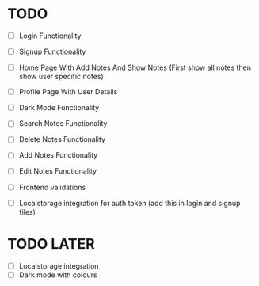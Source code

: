 # TODO
- [ ] Login Functionality
- [ ] Signup Functionality
- [ ] Home Page With Add Notes And Show Notes (First show all notes then show user specific notes)
- [ ] Profile Page With User Details
- [ ] Dark Mode Functionality
- [ ] Search Notes Functionality
- [ ] Delete Notes Functionality
- [ ] Add Notes Functionality
- [ ] Edit Notes Functionality
- [ ] Frontend validations
- [ ] Localstorage integration for auth token (add this in login and signup files)


# TODO LATER
- [ ] Localstorage integration
- [ ] Dark mode with colours
